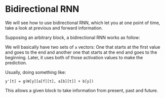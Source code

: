 # Bidirectional RNN

We will see how to use bidirectional RNN, which let you at one point of time, take a look at previous and forward information.

Supposing an arbitrary block, a bidirectional RNN works as follow:

We will basically have two sets of `a` vectors: One that starts at the first value and goes to the end and another one that starts at the end and goes to the beginning. Later, it uses both of those activation values to make the prediction.

Usually, doing something like:

```
y'[t] = g(W[y][a[f][t], a[b][t]] + b[y])
```

This allows a given block to take information from present, past and future.
